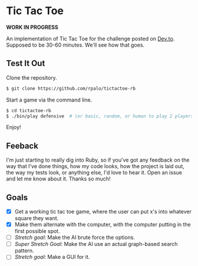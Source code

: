 # Tic Tac Toe

**WORK IN PROGRESS**

An implementation of Tic Tac Toe for the challenge posted on [Dev.to](https://dev.to/briandgls/tic-tac-toe-a-devto-community-challenge).  Supposed to be 30-60 minutes.  We'll see how that goes.

## Test It Out

Clone the repository.

```bash
$ git clone https://github.com/rpalo/tictactoe-rb
```

Start a game via the command line.

```bash
$ cd tictactoe-rb
$ ./bin/play defensive  # (or basic, random, or human to play 2 players!)
```

Enjoy!

## Feeback

I'm just starting to really dig into Ruby, so if you've got any feedback on the way that I've done things, how my code looks, how the project is laid out, the way my tests look, or anything else, I'd love to hear it.  Open an issue and let me know about it.  Thanks so much!

## Goals

- [x] Get a working tic tac toe game, where the user can put x's into whatever square they want.
- [x] Make them alternate with the computer, with the computer putting in the first possible spot.
- [ ] *Stretch goal*: Make the AI brute force the options.
- [ ] *Super Stretch Goal*: Make the AI use an actual graph-based search pattern.
- [ ] *Stretch goal*: Make a GUI for it.